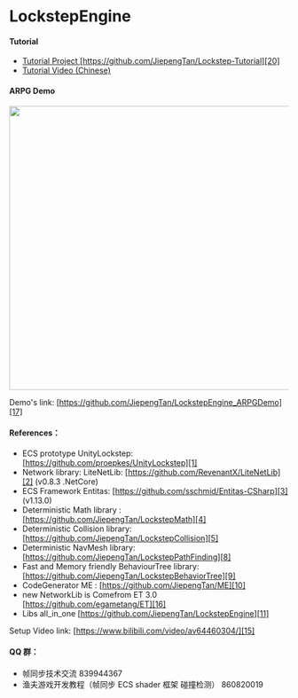 #  LockstepEngine 
 
#### **Tutorial** 

- [Tutorial Project   ][20][https://github.com/JiepengTan/Lockstep-Tutorial][20]
- [Tutorial Video (Chinese)][21]

#### **ARPG Demo** 
<p align="center"> <img src="https://github.com/JiepengTan/JiepengTan.github.io/blob/master/assets/img/blog/LockstepPlatform/LPD_11_Network.gif?raw=true" width="512"/></p>

Demo's link: [https://github.com/JiepengTan/LockstepEngine_ARPGDemo][17]

#### **References：** 
- ECS prototype UnityLockstep:[https://github.com/proepkes/UnityLockstep][1] 
- Network library: LiteNetLib: [https://github.com/RevenantX/LiteNetLib][2] (v0.8.3 .NetCore)
- ECS Framework Entitas: [https://github.com/sschmid/Entitas-CSharp][3] (v1.13.0)
- Deterministic Math library : [https://github.com/JiepengTan/LockstepMath][4]  
- Deterministic Collision library: [https://github.com/JiepengTan/LockstepCollision][5] 
- Deterministic NavMesh library: [https://github.com/JiepengTan/LockstepPathFinding][8] 
- Fast and Memory friendly BehaviourTree library: [https://github.com/JiepengTan/LockstepBehaviorTree][9] 
- CodeGenerator ME : [https://github.com/JiepengTan/ME][10] 
- new NetworkLib is Comefrom ET 3.0 [https://github.com/egametang/ET][16]
- Libs all_in_one [https://github.com/JiepengTan/LockstepEngine][11]

Setup Video link: [https://www.bilibili.com/video/av64460304/][15] 

#### **QQ 群：** 
- 帧同步技术交流  839944367
- 渔夫游戏开发教程（帧同步 ECS shader 框架 碰撞检测） 860820019

 [1]: https://github.com/proepkes/UnityLockstep
 [2]: https://github.com/RevenantX/LiteNetLib
 [3]: https://github.com/sschmid/Entitas-CSharp
 [4]: https://github.com/JiepengTan/LockstepMath
 [5]: https://github.com/JiepengTan/LockstepCollision
 [6]: https://github.com/JiepengTan/LockstepPlatform/releases
 [7]: https://github.com/sschmid/Entitas-CSharp/releases
 [8]: https://github.com/JiepengTan/LockstepPathFinding
 [9]: https://github.com/JiepengTan/LockstepBehaviorTree
 [10]: https://github.com/JiepengTan/ME
 [11]: https://github.com/JiepengTan/LockstepEngine
 [12]: https://www.bilibili.com/video/av55450233
 [13]: https://github.com/JiepengTan/LockstepEngine_ARPGDemo/releases/tag/v0.1.0
 [14]: https://github.com/JiepengTan/Lockstep_Demo2D_Tank
 [15]: https://www.bilibili.com/video/av58401872/
 [16]: https://github.com/egametang/ET
 [17]: https://github.com/JiepengTan/LockstepEngine_ARPGDemo
 [18]: https://github.com/JiepengTan/LockstepEngine_ARPGDemo
 [19]: https://github.com/JiepengTan/LockstepEngine_ARPGDemo
 [20]: https://github.com/JiepengTan/Lockstep-Tutorial
 [21]: https://space.bilibili.com/308864667/channel/detail?cid=86562